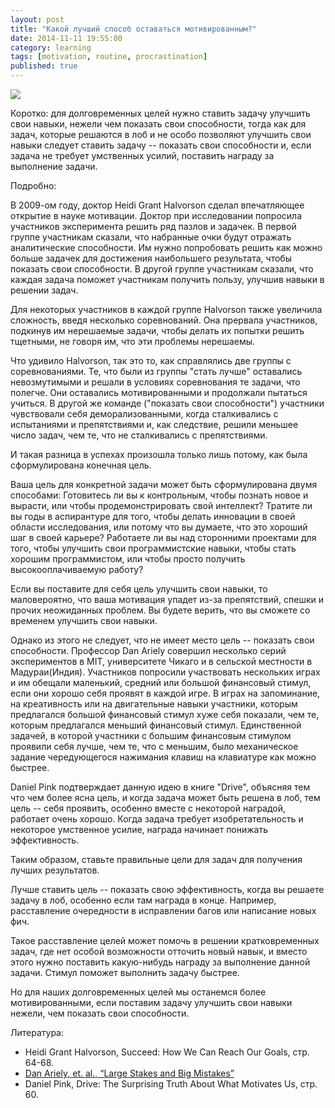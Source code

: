```yaml
---
layout: post
title: "Какой лучший способ оставаться мотивированным?"
date: 2014-11-11 19:55:00
category: learning
tags: [motivation, routine, procrastination]
published: true
---
```


<img src="http://s020.radikal.ru/i706/1411/75/59b3cf28723e.jpg" class="img-responsive">

Коротко: для долговременных целей нужно ставить задачу улучшить свои навыки, нежели чем показать свои способности, тогда как для задач, которые решаются в лоб и не особо позволяют улучшить свои навыки следует ставить задачу -- показать свои способности и, если задача не требует умственных усилий, поставить награду за выполнение задачи.

Подробно:

В 2009-ом году, доктор Heidi Grant Halvorson сделал впечатляющее открытие в науке мотивации. Доктор при исследовании попросила участников эксперимента решить ряд пазлов и задачек. В первой группе участникам сказали, что набранные очки будут отражать аналитические способности. Им нужно попробовать решить как можно больше задачек для достижения наибольшего результата, чтобы показать свои способности. В другой группе участникам сказали, что каждая задача поможет участникам получить пользу, улучшив навыки в решении задач.

Для некоторых участников в каждой группе Halvorson также увеличила сложность, введя несколько соревнований. Она прервала участников, подкинув им нерешаемые задачи, чтобы делать их попытки решить тщетными, не говоря им, что эти проблемы нерешаемы.

Что удивило Halvorson, так это то, как справлялись две группы с соревнованиями. Те, что были из группы "стать лучше" оставались невозмутимыми и решали в условиях соревнования те задачи, что полегче. Они оставались мотивированными и продолжали пытаться учиться. В другой же команде ("показать свои способности") участники чувствовали себя деморализованными, когда сталкивались с испытаниями и препятствиями и, как следствие, решили меньшее число задач, чем те, что не сталкивались с препятствиями.

И такая разница в успехах произошла только лишь потому, как была сформулирована конечная цель.

Ваша цель для конкретной задачи может быть сформулирована двумя способами:
Готовитесь ли вы к контрольным, чтобы познать новое и вырасти, или чтобы продемонстрировать свой интеллект?
Тратите ли вы годы в аспирантуре для того, чтобы делать инновации в своей области исследования, или потому что вы думаете, что это хороший шаг в своей карьере?
Работаете ли вы над сторонними проектами для того, чтобы улучшить свои программистские навыки, чтобы стать хорошим программистом, или чтобы просто получить высокооплачиваемую работу?

Если вы поставите для себя цель улучшить свои навыки, то маловероятно, что ваша мотивация упадет из-за препятствий, спешки и прочих неожиданных проблем. Вы будете верить, что вы сможете со временем улучшить свои навыки.

Однако из этого не следует, что не имеет место цель -- показать свои способности. Профессор Dan Ariely совершил несколько серий экспериментов в MIT, университете Чикаго и в сельской местности в  Мадураи(Индия). Участников попросили участвовать нескольких играх и им обещали маленький, средний или большой финансовый стимул, если они хорошо себя проявят в каждой игре. В играх на запоминание, на креативность или на двигательные навыки участники, которым предлагался большой финансовый стимул хуже себя показали, чем те, которым предлагался меньший финансовый стимул. Единственной задачей, в которой участники с большим финансовым стимулом проявили себя лучше, чем те, что с меньшим, было механическое задание чередующегося нажимания клавиш на клавиатуре как можно быстрее.

Daniel Pink подтверждает данную идею в книге "Drive", объясняя тем что чем более ясна цель, и когда задача может быть решена в лоб, тем цель -- себя проявить, особенно вместе с некоторой наградой, работает очень хорошо. Когда задача требует изобретательность и некоторое умственное усилие, награда начинает понижать эффективность.

Таким образом, ставьте правильные цели для задач для получения лучших результатов.

Лучше ставить цель -- показать свою эффективность, когда вы решаете задачу в лоб, особенно если там награда в конце. Например, расставление очередности в исправлении багов или написание новых фич.

Такое расставление целей может помочь в решении кратковременных задач, где нет особой возможности отточить новый навык, и вместо этого нужно поставить какую-нибудь награду за выполнение данной задачи. Стимул поможет выполнить задачу быстрее.

Но для наших долговременных целей мы останемся более мотивированными, если поставим задачу улучшить свои навыки нежели, чем показать свои способности.

Литература:

- Heidi Grant Halvorson, Succeed: How We Can Reach Our Goals, стр. 64-68.
- [Dan Ariely, et. al., “Large Stakes and Big Mistakes”](https://www.bostonfed.org/economic/wp/wp2005/wp0511.pdf)
- Daniel Pink, Drive: The Surprising Truth About What Motivates Us, стр. 60.
